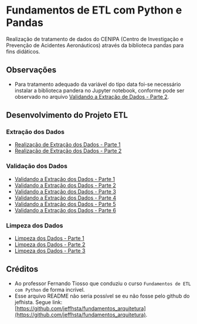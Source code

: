 # Fundamentos de ETL com Python e Pandas
Realização de tratamento de dados do CENIPA (Centro de Investigação e Prevenção de Acidentes Aeronáuticos) através da biblioteca pandas para fins didáticos.

## Observações
* Para tratamento adequado da variável do tipo data foi-se necessário instalar a biblioteca pandera no Jupyter notebook, conforme pode ser observado no arquivo [Validando a Extração de Dados - Parte 2](https://github.com/Edivaldo16/projeto_etl/blob/main/Desenvolvimento/Validação/Validacao_2.ipynb).

## Desenvolvimento do Projeto ETL 

### Extração dos Dados 

* [Realização de Extração dos Dados - Parte 1](https://github.com/Edivaldo16/projeto_etl/blob/main/Desenvolvimento/Extracao/Extracao_1.ipynb)
* [Realização de Extração dos Dados - Parte 2](https://github.com/Edivaldo16/projeto_etl/blob/main/Desenvolvimento/Extracao/Extracao_2.ipynb)

### Validação dos Dados 

* [Validando a Extração dos Dados - Parte 1](https://github.com/Edivaldo16/projeto_etl/blob/main/Desenvolvimento/Validação/Validacao_1.ipynb)
* [Validando a Extração dos Dados - Parte 2](https://github.com/Edivaldo16/projeto_etl/blob/main/Desenvolvimento/Validação/Validacao_2.ipynb)
* [Validando a Extração dos Dados - Parte 3](https://github.com/Edivaldo16/projeto_etl/blob/main/Desenvolvimento/Validação/Validacao_3.ipynb)
* [Validando a Extração dos Dados - Parte 4](https://github.com/Edivaldo16/projeto_etl/blob/main/Desenvolvimento/Validação/Validacao_4.ipynb)
* [Validando a Extração dos Dados - Parte 5](https://github.com/Edivaldo16/projeto_etl/blob/main/Desenvolvimento/Validação/Validacao_5.ipynb)
* [Validando a Extração dos Dados - Parte 6](https://github.com/Edivaldo16/projeto_etl/blob/main/Desenvolvimento/Validação/Validacao_6.ipynb)

### Limpeza dos Dados

* [Limpeza dos Dados - Parte 1](https://github.com/Edivaldo16/projeto_etl/blob/main/Desenvolvimento/Limpeza/Limpeza_1.ipynb)
* [Limpeza dos Dados - Parte 2](https://github.com/Edivaldo16/projeto_etl/blob/main/Desenvolvimento/Limpeza/Limpeza_2.ipynb)
* [Limpeza dos Dados - Parte 3](https://github.com/Edivaldo16/projeto_etl/blob/main/Desenvolvimento/Limpeza/Limpeza_3.ipynb)

## Créditos

* Ao professor Fernando Tiosso que conduziu o curso `Fundamentos de ETL com Python` de forma incrível. 
* Esse arquivo README não seria possível se eu não fosse pelo github do jefhista. Segue link: 
[https://github.com/jeffhsta/fundamentos_arquitetura](https://github.com/jeffhsta/fundamentos_arquitetura).
